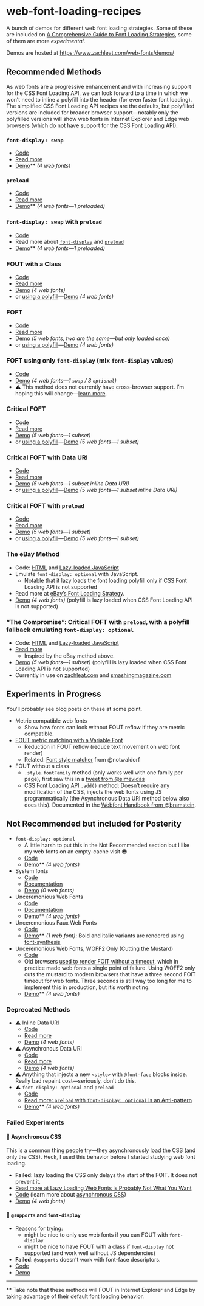 # web-font-loading-recipes

A bunch of demos for different web font loading strategies. Some of these are included on [A Comprehensive Guide to Font Loading Strategies](https://www.zachleat.com/web/comprehensive-webfonts/), some of them are more _experimental_.

Demos are hosted at https://www.zachleat.com/web-fonts/demos/

## Recommended Methods

As web fonts are a progressive enhancement and with increasing support for the CSS Font Loading API, we can look forward to a time in which we won’t need to inline a polyfill into the header (for even faster font loading). The simplified CSS Font Loading API recipes are the defaults, but polyfilled versions are included for broader browser support—notably only the polyfilled versions will show web fonts in Internet Explorer and Edge web browsers (which do not have support for the CSS Font Loading API).

### `font-display: swap`

* [Code](./font-display.html)
* [Read more](https://www.zachleat.com/web/comprehensive-webfonts/#font-display)
* [Demo](https://www.zachleat.com/web-fonts/demos/font-display.html)** _(4 web fonts)_

### `preload`

* [Code](./preload.html)
* [Read more](https://www.zachleat.com/web/comprehensive-webfonts/#preload)
* [Demo](https://www.zachleat.com/web-fonts/demos/preload.html)** _(4 web fonts—1 preloaded)_

### `font-display: swap` with `preload`

* [Code](./font-display-preload.html)
* Read more about [`font-display`](https://www.zachleat.com/web/comprehensive-webfonts/#font-display) and [`preload`](https://www.zachleat.com/web/comprehensive-webfonts/#preload)
* [Demo](https://www.zachleat.com/web-fonts/demos/font-display-preload.html)** _(4 web fonts—1 preloaded)_

### FOUT with a Class

* [Code](./fout-with-class.html)
* [Read more](https://www.zachleat.com/web/comprehensive-webfonts/#fout-class)
* [Demo](https://www.zachleat.com/web-fonts/demos/fout-with-class.html) _(4 web fonts)_
* or [using a polyfill](./fout-with-class-polyfill.html)—[Demo](https://www.zachleat.com/web-fonts/demos/fout-with-class-polyfill.html) _(4 web fonts)_

### FOFT

* [Code](./foft.html)
* [Read more](https://www.zachleat.com/web/comprehensive-webfonts/#foft)
* [Demo](https://www.zachleat.com/web-fonts/demos/foft.html) _(5 web fonts, two are the same—but only loaded once)_
* or [using a polyfill](./foft-polyfill.html)—[Demo](https://www.zachleat.com/web-fonts/demos/foft-polyfill.html) _(4 web fonts)_

### FOFT using only `font-display` (mix `font-display` values)

* [Code](./font-display-mix.html)
* [Demo](https://www.zachleat.com/web-fonts/demos/font-display-mix.html) _(4 web fonts—1 `swap` / 3 `optional`)_
* ⚠️ This method does not currently have cross-browser support. I’m hoping this will change—[learn more](https://twitter.com/zachleat/status/964173100001656832).

### Critical FOFT

* [Code](./critical-foft.html)
* [Read more](https://www.zachleat.com/web/comprehensive-webfonts/#critical-foft)
* [Demo](https://www.zachleat.com/web-fonts/demos/critical-foft.html) _(5 web fonts—1 subset)_
* or [using a polyfill](./critical-foft-polyfill.html)—[Demo](https://www.zachleat.com/web-fonts/demos/critical-foft-polyfill.html) _(5 web fonts—1 subset)_

### Critical FOFT with Data URI

* [Code](./critical-foft-data-uri.html)
* [Read more](https://www.zachleat.com/web/comprehensive-webfonts/#critical-foft-data-uri)
* [Demo](https://www.zachleat.com/web-fonts/demos/critical-foft-data-uri.html) _(5 web fonts—1 subset inline Data URI)_
* or [using a polyfill](./critical-foft-data-uri-polyfill.html)—[Demo](https://www.zachleat.com/web-fonts/demos/critical-foft-data-uri-polyfill.html) _(5 web fonts—1 subset inline Data URI)_

### Critical FOFT with `preload`

* [Code](./critical-foft-preload.html)
* [Read more](https://www.zachleat.com/web/comprehensive-webfonts/#critical-foft-preload)
* [Demo](https://www.zachleat.com/web-fonts/demos/critical-foft-preload.html) _(5 web fonts—1 subset)_
* or [using a polyfill](./critical-foft-preload-polyfill.html)—[Demo](https://www.zachleat.com/web-fonts/demos/critical-foft-preload-polyfill.html) _(5 web fonts—1 subset)_

### The eBay Method

* Code: [HTML](./ebay-method.html) and [Lazy-loaded JavaScript](./ebay-method.js)
* Emulate `font-display: optional` with JavaScript.
  * Notable that it lazy loads the font loading polyfill only if CSS Font Loading API is not supported
* Read more at [eBay’s Font Loading Strategy](http://www.ebaytechblog.com/2017/09/21/ebays-font-loading-strategy/).
* [Demo](https://www.zachleat.com/web-fonts/demos/ebay-method.html) _(4 web fonts)_ (polyfill is lazy loaded when CSS Font Loading API is not supported)

### “The Compromise”: Critical FOFT with `preload`, with a polyfill fallback emulating `font-display: optional`

* Code: [HTML](./critical-foft-preload-fallback-optional.html) and [Lazy-loaded JavaScript](./critical-foft-preload-fallback-optional.js)
* [Read more](https://www.zachleat.com/web/the-compromise/)
  * Inspired by the eBay method above.
* [Demo](https://www.zachleat.com/web-fonts/demos/critical-foft-preload-fallback-optional.html) _(5 web fonts—1 subset)_ (polyfill is lazy loaded when CSS Font Loading API is not supported)
* Currently in use on [zachleat.com](https://www.zachleat.com/web/) and [smashingmagazine.com](https://www.smashingmagazine.com/)


## Experiments in Progress

You’ll probably see blog posts on these at some point.

* Metric compatible web fonts
  * Show how fonts can look without FOUT reflow if they are metric compatible.
* [FOUT metric matching with a Variable Font](./variablefont-fout-test.html)
  * Reduction in FOUT reflow (reduce text movement on web font render)
  * Related: [Font style matcher](https://meowni.ca/font-style-matcher/) from @notwaldorf
* FOUT without a class
  * `.style.fontFamily` method (only works well with one family per page), first saw this in a [tweet from @simevidas](https://twitter.com/simevidas/status/829016037366566912)
  * CSS Font Loading API `.add()` method: Doesn’t require any modification of the CSS, injects the web fonts using JS programmatically (the Asynchronous Data URI method below also does this). Documented in the [Webfont Handbook from @bramstein](https://abookapart.com/products/webfont-handbook).

## Not Recommended but included for Posterity

* `font-display: optional`
  * A little harsh to put this in the Not Recommended section but I like my web fonts on an empty-cache visit 😎
  * [Code](./font-display-optional.html)
  * [Demo](https://www.zachleat.com/web-fonts/demos/font-display-optional.html)** _(4 web fonts)_
* System fonts
  * [Code](./dont.html)
  * [Documentation](https://www.zachleat.com/web/comprehensive-webfonts/#abstain)
  * [Demo](https://www.zachleat.com/web-fonts/demos/dont.html) _(0 web fonts)_
* Unceremonious Web Fonts
  * [Code](./unceremonious-font-face.html)
  * [Documentation](https://www.zachleat.com/web/comprehensive-webfonts/#font-face)
  * [Demo](https://www.zachleat.com/web-fonts/demos/unceremonious-font-face.html)** _(4 web fonts)_
* Unceremonious Faux Web Fonts
  * [Code](./unceremonious-faux-font-face.html)
  * [Demo](https://www.zachleat.com/web-fonts/demos/unceremonious-faux-font-face.html)** _(1 web font)_: Bold and italic variants are rendered using [font-synthesis](https://www.zachleat.com/web/webfont-glossary/#font-synthesis)
* Unceremonious Web Fonts, WOFF2 Only (Cutting the Mustard)
  * [Code](./unceremonious-font-face-woff2-only.html)
  * Old browsers [used to render FOIT without a timeout](https://www.zachleat.com/web/fout-foit-history/), which in practice made web fonts a single point of failure. Using WOFF2 only cuts the mustard to modern browsers that have a three second FOIT timeout for web fonts. Three seconds is still way too long for me to implement this in production, but it’s worth noting.
  * [Demo](https://www.zachleat.com/web-fonts/demos/unceremonious-font-face-woff2-only.html)** _(4 web fonts)_

### Deprecated Methods

* ⚠️ Inline Data URI
  * [Code](./inline-data-uri.html)
  * [Read more](https://www.zachleat.com/web/comprehensive-webfonts/#inline-data-uri)
  * [Demo](https://www.zachleat.com/web-fonts/demos/inline-data-uri.html) _(4 web fonts)_
* ⚠️ Asynchronous Data URI
  * [Code](./async-data-uri.html)
  * [Read more](https://www.zachleat.com/web/comprehensive-webfonts/#async-data-uri)
  * [Demo](https://www.zachleat.com/web-fonts/demos/async-data-uri.html) _(4 web fonts)_
* ⚠️ Anything that injects a new `<style>` with `@font-face` blocks inside. Really bad repaint cost—seriously, don’t do this.
* ⚠️ `font-display: optional` and `preload`
  * [Code](./font-display-optional-preload.html)
  * [Read more: `preload` with `font-display: optional` is an Anti-pattern](https://www.zachleat.com/web/preload-font-display-optional/)
  * [Demo](https://www.zachleat.com/web-fonts/demos/font-display-optional-preload.html)** _(4 web fonts)_

### Failed Experiments

#### 🚫 Asynchronous CSS

This is a common thing people try—they asynchronously load the CSS (and only the CSS). Heck, I used this behavior before I started studying web font loading.

* **Failed**: lazy loading the CSS only delays the start of the FOIT. It does not prevent it.
* [Read more at Lazy Loading Web Fonts is Probably Not What You Want](https://www.zachleat.com/web/lazy-loading-webfonts/)
* [Code](./asynchronous-css.html) (learn more about [asynchronous CSS](https://github.com/zachleat/async-css-loading))
* [Demo](https://www.zachleat.com/web-fonts/demos/asynchronous-css.html) _(4 web fonts)_

#### 🚫 `@supports` and `font-display`

* Reasons for trying:
  * might be nice to only use web fonts if you can FOUT with `font-display`
  * might be nice to have FOUT with a class if `font-display` not supported (and work well without JS dependencies)
* **Failed**: `@supports` doesn’t work with font-face descriptors.
* [Code](failed-supports.html)
* [Demo](https://www.zachleat.com/web-fonts/demos/failed-supports.html)

---

** Take note that these methods will FOUT in Internet Explorer and Edge by taking advantage of their default font loading behavior.
